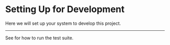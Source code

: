 # Setting Up for Development

Here we will set up your system to develop this project.

<!-- Fill this in -->

---

See [](running-tests) for how to run the test suite.

